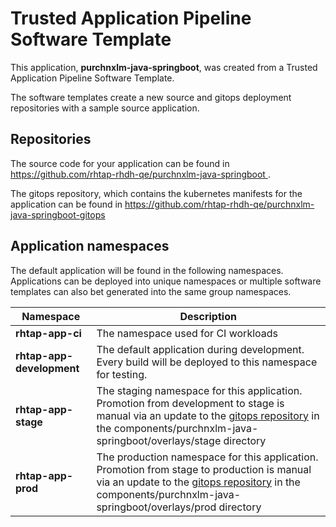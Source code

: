 # Trusted Application Pipeline Software Template

This application, **purchnxlm-java-springboot**, was created from a Trusted Application Pipeline Software Template.

The software templates create a new source and gitops deployment repositories with a sample source application. 

## Repositories

The source code for your application can be found in [https://github.com/rhtap-rhdh-qe/purchnxlm-java-springboot ](https://github.com/rhtap-rhdh-qe/purchnxlm-java-springboot ).
 
The gitops repository, which contains the kubernetes manifests for the application can be found in 
[https://github.com/rhtap-rhdh-qe/purchnxlm-java-springboot-gitops ](https://github.com/rhtap-rhdh-qe/purchnxlm-java-springboot-gitops ) 

## Application namespaces 

The default application will be found in the following namespaces. Applications can be deployed into unique namespaces or multiple software templates can also bet generated into the same group namespaces.  

|  Namespace   |  Description   |  
| -------- | -------- |
| **rhtap-app-ci** | The namespace used for CI workloads |
| **rhtap-app-development** | The default application during development. Every build will be deployed to this namespace for testing. |
| **rhtap-app-stage** | The staging namespace for this application. Promotion from development to stage is manual via an update to the [gitops repository](https://github.com/rhtap-rhdh-qe/purchnxlm-java-springboot-gitops ) in the components/purchnxlm-java-springboot/overlays/stage directory |
| **rhtap-app-prod** | The production namespace for this application. Promotion from stage to production is manual via an update to the [gitops repository](https://github.com/rhtap-rhdh-qe/purchnxlm-java-springboot-gitops ) in the components/purchnxlm-java-springboot/overlays/prod directory |